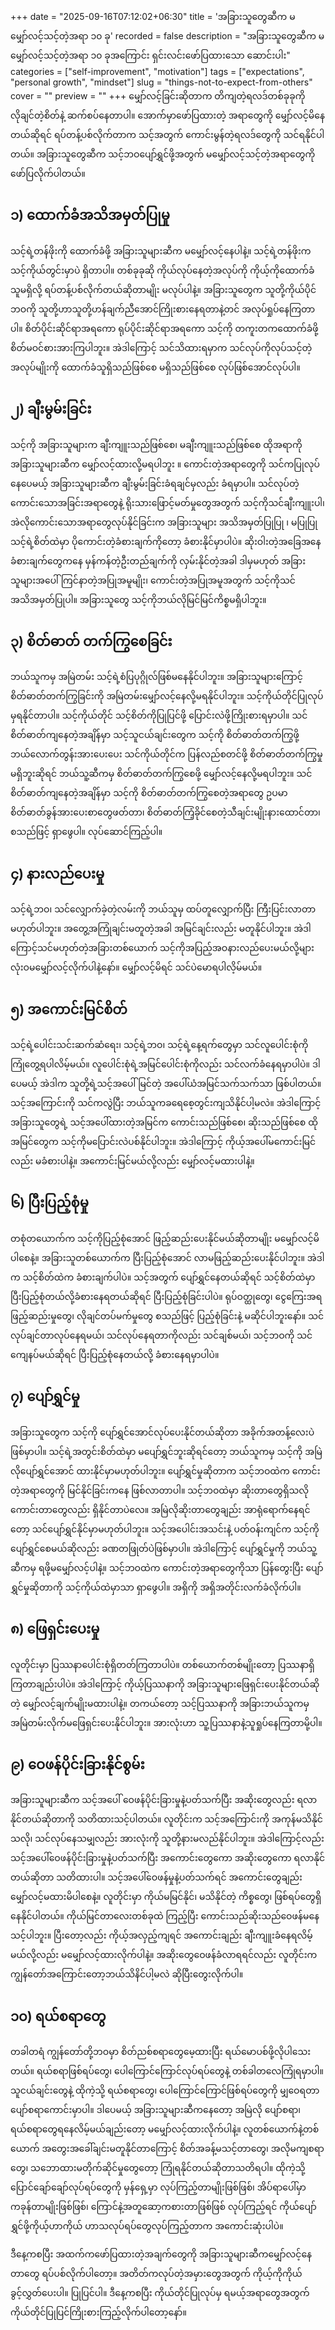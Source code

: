 +++
date = "2025-09-16T07:12:02+06:30"
title = 'အခြားသူတွေဆီက မမျှော်လင့်သင့်တဲ့အရာ ၁၀ ခု'
recorded = false
description = "အခြားသူတွေဆီက မမျှော်လင့်သင့်တဲ့အရာ ၁၀ ခုအကြောင်း ရှင်းလင်းဖော်ပြထားသော ဆောင်းပါး"
categories = ["self-improvement", "motivation"]
tags = ["expectations", "personal growth", "mindset"]
slug = "things-not-to-expect-from-others"
cover = ""
preview = ""
+++
မျှော်လင့်ခြင်းဆိုတာက တိကျတဲ့ရလဒ်တစ်ခုခုကို လိုချင်တဲ့စိတ်နဲ့ ဆက်စပ်နေတာပါ။ အောက်မှာဖော်ပြထားတဲ့ အရာတွေကို မျှော်လင့်မိနေတယ်ဆိုရင် ရပ်တန့်ပစ်လိုက်တာက သင့်အတွက် ကောင်းမွန်တဲ့ရလဒ်တွေကို သင်ရနိုင်ပါတယ်။ အခြားသူတွေဆီက သင့်ဘဝပျော်ရွှင်ဖို့အတွက် မမျှော်လင့်သင့်တဲ့အရာတွေကို ဖော်ပြလိုက်ပါတယ်။

## ၁) ထောက်ခံအသိအမှတ်ပြုမှု
သင့်ရဲ့တန်ဖိုးကို ထောက်ခံဖို့ အခြားသူများဆီက မမျှော်လင့်နေပါနဲ့။ သင့်ရဲ့တန်ဖိုးက သင့်ကိုယ်တွင်းမှာပဲ ရှိတာပါ။ တစ်ခုခုဆို ကိုယ်လုပ်နေတဲ့အလုပ်ကို ကိုယ့်ကိုထောက်ခံသူမရှိလို့ ရပ်တန့်ပစ်လိုက်တယ်ဆိုတာမျိုး မလုပ်ပါနဲ့။ အခြားသူတွေက သူတို့ကိုယ်ပိုင်ဘဝကို သူတို့ဟာသူတို့ဟန်ချက်ညီအောင်ကြိုးစားနေရတာနဲ့တင် အလုပ်ရှုပ်နေကြတာပါ။ စိတ်ပိုင်းဆိုင်ရာအရကော ရုပ်ပိုင်းဆိုင်ရာအရကော သင့်ကို တကူးတကထောက်ခံဖို့ စိတ်မဝင်စားအားကြပါဘူး။ အဲဒါကြောင့် သင်သိထားရမှာက သင်လုပ်ကိုလုပ်သင့်တဲ့အလုပ်မျိုးကို ထောက်ခံသူရှိသည်ဖြစ်စေ မရှိသည်ဖြစ်စေ လုပ်ဖြစ်အောင်လုပ်ပါ။

## ၂) ချီးမွမ်းခြင်း
သင့်ကို အခြားသူများက ချီးကျူးသည်ဖြစ်စေ၊ မချီးကျူးသည်ဖြစ်စေ ထိုအရာကို အခြားသူများဆီက မျှော်လင့်ထားလို့မရပါဘူး ။ ကောင်းတဲ့အရာတွေကို သင်ကပြုလုပ်နေပေမယ့် အခြားသူများဆီက ချီးမွမ်းခြင်းခံရချင်မှလည်း ခံရမှာပါ။ သင်လုပ်တဲ့ ကောင်းသောအခြင်းအရာတွေနဲ့ ရိုးသားဖြောင့်မတ်မှုတွေအတွက် သင့်ကိုသင်ချီးကျူးပါ၊ အဲလိုကောင်းသောအရာတွေလုပ်နိုင်ခြင်းက အခြားသူများ အသိအမှတ်ပြုပြု ၊ မပြုပြု သင့်ရဲ့စိတ်ထဲမှာ ပိုကောင်းတဲ့ခံစားချက်ကိုတော့ ခံစားနိုင်မှာပါပဲ။ ဆိုးဝါးတဲ့အခြေအနေခံစားချက်တွေကနေ မှန်ကန်တဲ့ဦးတည်ချက်ကို လှမ်းနိုင်တဲ့အခါ ဒါမှမဟုတ် အခြားသူများအပေါ် ကြင်နာတဲ့အပြုအမူမျိုး၊ ကောင်းတဲ့အပြုအမူအတွက် သင့်ကိုသင် အသိအမှတ်ပြုပါ။ အခြားသူတွေ သင့်ကိုဘယ်လိုမြင်မြင်ကိစ္စမရှိပါဘူး။

## ၃) စိတ်ဓာတ် တက်ကြွစေခြင်း
ဘယ်သူကမှ အမြဲတမ်း သင့်ရဲ့စံပြပုဂ္ဂိုလ်ဖြစ်မနေနိုင်ပါဘူး။ အခြားသူများကြောင့် စိတ်ဓာတ်တက်ကြွခြင်းကို အမြဲတမ်းမျှော်လင့်နေလို့မရနိုင်ပါဘူး။ သင့်ကိုယ်တိုင်ပြုလုပ်မှရနိုင်တာပါ။ သင့်ကိုယ်တိုင် သင့်စိတ်ကိုပြုပြင်ဖို့ ပြောင်းလဲဖို့ကြိုးစားရမှာပါ။ သင်စိတ်ဓာတ်ကျနေတဲ့အချိန်မှာ သင့်သူငယ်ချင်းတွေက သင့်ကို စိတ်ဓာတ်တက်ကြွဖို့ ဘယ်လောက်တွန်းအားပေးပေး သင်ကိုယ်တိုင်က ပြန်လည်စတင်ဖို့ စိတ်ဓာတ်တက်ကြွမှုမရှိဘူးဆိုရင် ဘယ်သူ့ဆီကမှ စိတ်ဓာတ်တက်ကြွစေဖို့ မျှော်လင့်နေလို့မရပါဘူး။ သင်စိတ်ဓာတ်ကျနေတဲ့အချိန်မှာ သင့်ကို စိတ်ဓာတ်တက်ကြွစေတဲ့အရာတွေ ဥပမာ စိတ်ဓာတ်ခွန်အားပေးစာတွေဖတ်တာ၊ စိတ်ဓာတ်ကြံ့ခိုင်စေတဲ့သီချင်းမျိုးနားထောင်တာ၊ စသည်ဖြင့် ရှာဖွေပါ။ လုပ်ဆောင်ကြည့်ပါ။

## ၄) နားလည်ပေးမှု
သင့်ရဲ့ဘဝ၊ သင်လျှောက်ခဲ့တဲ့လမ်းကို ဘယ်သူမှ ထပ်တူလျှောက်ပြီး ကြီးပြင်းလာတာမဟုတ်ပါဘူး။ အတွေ့အကြုံချင်းမတူတဲ့အခါ အမြင်ချင်းလည်း မတူနိုင်ပါဘူး။ အဲဒါကြောင့်သင်မဟုတ်တဲ့အခြားတစ်ယောက် သင့်ကိုအပြည့်အဝနားလည်ပေးမယ်လို့များ လုံးဝမမျှော်လင့်လိုက်ပါနဲ့နော်။ မျှော်လင့်မိရင် သင်ပဲမောရပါလိ့မ်မယ်။

## ၅) အကောင်းမြင်စိတ်
သင့်ရဲ့ပေါင်းသင်းဆက်ဆံရေး၊ သင့်ရဲ့ဘဝ၊ သင့်ရဲ့နေ့ရက်တွေမှာ သင်လူပေါင်းစုံကို ကြုံတွေ့ရပါလိမ့်မယ်။ လူပေါင်းစုံရဲ့အမြင်ပေါင်းစုံကိုလည်း သင်လက်ခံနေရမှာပါပဲ။ ဒါပေမယ့် အဲဒါက သူတို့ရဲ့သင့်အပေါ်မြင်တဲ့ အပေါ်ယံအမြင်သက်သက်သာ ဖြစ်ပါတယ်။ သင့်အကြောင်းကို သင်ကလွဲပြီး ဘယ်သူကခရေစေ့တွင်းကျသိနိုင်ပါ့မလဲ။ အဲဒါကြောင့် အခြားသူတွေရဲ့ သင့်အပေါ်ထားတဲ့အမြင်က ကောင်းသည်ဖြစ်စေ၊ ဆိုးသည်ဖြစ်စေ ထိုအမြင်တွေက သင့်ကိုမပြောင်းလဲပစ်နိုင်ပါဘူး။ အဲဒါကြောင့် ကိုယ့်အပေါ်မကောင်းမြင်လည်း မခံစားပါနဲ့။ အကောင်းမြင်မယ်လို့လည်း မျှော်လင့်မထားပါနဲ့။

## ၆) ပြီးပြည့်စုံမှု
တစုံတယောက်က သင့်ကိုပြည့်စုံအောင် ဖြည့်ဆည်းပေးနိုင်မယ်ဆိုတာမျိုး မမျှော်လင့်မိပါစေနဲ့။ အခြားသူတစ်ယောက်က ပြီးပြည့်စုံအောင် လာမဖြည့်ဆည်းပေးနိုင်ပါဘူး။ အဲဒါက သင့်စိတ်ထဲက ခံစားချက်ပါပဲ။ သင့်အတွက် ပျော်ရွှင်နေတယ်ဆိုရင် သင့်စိတ်ထဲမှာ ပြီးပြည့်စုံတယ်လို့ခံစားနေရတယ်ဆိုရင် ပြီးပြည့်စုံခြင်းပါပဲ။ ရုပ်ဝတ္ထုတွေ၊ ငွေကြေးအရဖြည့်ဆည်းမှုတွေ၊ လိုချင်တပ်မက်မှုတွေ စသည်ဖြင့် ပြည့်စုံခြင်းနဲ့ မဆိုင်ပါဘူးနော်။ သင်လုပ်ချင်တာလုပ်နေရမယ်၊ သင်လုပ်နေရတာကိုလည်း သင်ချစ်မယ်၊ သင့်ဘဝကို သင်ကျေနပ်မယ်ဆိုရင် ပြီးပြည့်စုံနေတယ်လို့ ခံစားနေရမှာပါပဲ။

## ၇) ပျော်ရွှင်မှု
အခြားသူတွေက သင့်ကို ပျော်ရွှင်အောင်လုပ်ပေးနိုင်တယ်ဆိုတာ အခိုက်အတန့်လေးပဲဖြစ်မှာပါ။ သင့်ရဲ့အတွင်းစိတ်ထဲမှာ မပျော်ရွှင်ဘူးဆိုရင်တော့ ဘယ်သူကမှ သင့်ကို အမြဲလိုပျော်ရွှင်အောင် ထားနိုင်မှာမဟုတ်ပါဘူး။ ပျော်ရွှင်မှုဆိုတာက သင့်ဘဝထဲက ကောင်းတဲ့အရာတွေကို မြင်နိုင်ခြင်းကနေ ဖြစ်လာတာပါ။ သင့်ဘဝထဲမှာ ဆိုးတာတွေရှိသလို ကောင်းတာတွေလည်း ရှိနိုင်တာပဲလေ။ အမြဲလိုဆိုးတာတွေချည်း အာရုံရောက်နေရင်တော့ သင်ပျော်ရွှင်နိုင်မှာမဟုတ်ပါဘူး။ သင့်အပေါင်းအသင်းနဲ့ ပတ်ဝန်းကျင်က သင့်ကိုပျော်ရွှင်စေမယ်ဆိုလည်း ခဏတဖြုတ်ပဲဖြစ်မှာပါ။ အဲဒါကြောင့် ပျော်ရွှင်မှုကို ဘယ်သူ့ဆီကမှ ရဖို့မမျှော်လင့်ပါနဲ့။ သင့်ဘဝထဲက ကောင်းတဲ့အရာတွေကိုသာ ပြန်တွေးပြီး ပျော်ရွှင်မှုဆိုတာကို သင့်ကိုယ်ထဲမှာသာ ရှာဖွေပါ။ အရှိကို အရှိအတိုင်းလက်ခံလိုက်ပါ။

## ၈) ဖြေရှင်းပေးမှု
လူတိုင်းမှာ ပြဿနာပေါင်းစုံရှိတတ်ကြတာပါပဲ။ တစ်ယောက်တစ်မျိုးတော့ ပြဿနာရှိကြတာချည်းပါပဲ။ အဲဒါကြောင့် ကိုယ့်ပြဿနာကို အခြားသူများဖြေရှင်းပေးနိုင်တယ်ဆိုတဲ့ မျှော်လင့်ချက်မျိုးမထားပါနဲ့။ တကယ်တော့ သင့်ပြဿနာကို အခြားဘယ်သူကမှ အမြဲတမ်းလိုက်မဖြေရှင်းပေးနိုင်ပါဘူး။ အားလုံးဟာ သူ့ပြဿနာနဲ့သူရှုပ်နေကြတာမို့ပါ။

## ၉) ဝေဖန်ပိုင်းခြားနိုင်စွမ်း
အခြားသူများဆီက သင့်အပေါ် ဝေဖန်ပိုင်းခြားမှုနဲ့ပတ်သက်ပြီး အဆိုးတွေလည်း ရလာနိုင်တယ်ဆိုတာကို သတိထားသင့်ပါတယ်။ လူတိုင်းက သင့်အကြောင်းကို အကုန်မသိနိုင်သလို၊ သင်လုပ်နေသမျှလည်း အားလုံးကို သူတို့နားမလည်နိုင်ပါဘူး။ အဲဒါကြောင့်လည်း သင့်အပေါ်ဝေဖန်ပိုင်းခြားမှုနဲ့ပတ်သက်ပြီး အကောင်းတွေကော အဆိုးတွေကော ရလာနိုင်တယ်ဆိုတာ သတိထားပါ။ သင့်အပေါ်ဝေဖန်မှုနဲ့ပတ်သက်ရင် အကောင်းတွေချည်းမျှော်လင့်မထားမိပါစေနဲ့။ လူတိုင်းမှာ ကိုယ်မမြင်နိုင်၊ မသိနိုင်တဲ့ ကိစ္စတွေ၊ ဖြစ်ရပ်တွေရှိနေနိုင်ပါတယ်။ ကိုယ်မြင်တာလေးတစ်ခုထဲ ကြည့်ပြီး ကောင်းသည်ဆိုးသည်ဝေဖန်မနေသင့်ပါဘူး။ ပြီးတော့လည်း ကိုယ့်အလှည့်ကျရင် အကောင်းချည်း ချီးကျူးခံနေရလိမ့်မယ်လို့လည်း မမျှော်လင့်ထားလိုက်ပါနဲ့။ အဆိုးတွေဝေဖန်ခံလာရရင်လည်း လူတိုင်းက ကျွန်တော်အကြောင်းတော့ဘယ်သိနိင်ပါ့မလဲ ဆိုပြီးတွေးလိုက်ပါ။

## ၁၀) ရယ်စရာတွေ
တခါတရံ ကျွန်တော်တို့ဘဝမှာ စိတ်ညစ်စရာတွေမေ့ထားပြီး ရယ်မောပစ်ဖို့လိုပါသေးတယ်။ ရယ်စရာဖြစ်ရပ်တွေ၊ ပေါကြောင်ကြောင်လုပ်ရပ်တွေနဲ့ တစ်ခါတလေကြုံရမှာပါ။ သူငယ်ချင်းတွေနဲ့ ထိုကဲ့သို့ ရယ်စရာတွေ၊ ပေါကြောင်ကြောင်ဖြစ်ရပ်တွေကို မျှဝေရတာ ပျော်စရာကောင်းမှာပါ။ ဒါပေမယ့် အခြားသူများဆီကနေတော့ အမြဲလို ပျော်စရာ၊ ရယ်စရာတွေရနေလိမ့်မယ်ချည်းတော့ မမျှော်လင့်ထားလိုက်ပါနဲ့။ လူတစ်ယောက်နဲ့တစ်ယောက် အတွေးအခေါ်ချင်းမတူနိုင်တာကြောင့် စိတ်အခန့်မသင့်တာတွေ၊ အလိုမကျစရာတွေ၊ သဘောထားမတိုက်ဆိုင်မှုတွေတော့ ကြုံရနိုင်တယ်ဆိုတာသတိရပါ။ ထိုကဲ့သို့ ပြောင်ချော်ချော်လုပ်ရပ်တွေကို မှန်ရှေ့မှာ လုပ်ကြည့်တာမျိုးဖြစ်ဖြစ်၊ အိပ်ရာပေါ်မှာ ကခုန်တာမျိုးဖြစ်ဖြစ်၊ ကြောင်နဲ့အတူဆော့ကစားတာဖြစ်ဖြစ် လုပ်ကြည့်ရင် ကိုယ်ပျော်ရွှင်ဖို့ကိုယ့်ဟာကိုယ် ဟာသလုပ်ရပ်တွေလုပ်ကြည့်တာက အကောင်းဆုံးပါပဲ။

ဒီနေ့ကစပြီး အထက်ကဖော်ပြထားတဲ့အချက်တွေကို အခြားသူများဆီကမျှော်လင့်နေတာတွေ ရပ်ပစ်လိုက်ပါတော့။ အတိတ်ကလုပ်တဲ့အမှားတွေအတွက် ကိုယ့်ကိုကိုယ်ခွင့်လွှတ်ပေးပါ။ ပြုပြင်ပါ။ ဒီနေ့ကစပြီး ကိုယ်တိုင်ပြုလုပ်မှ ရမယ့်အရာတွေအတွက် ကိုယ်တိုင်ပြုပြင်ကြိုးစားကြည့်လိုက်ပါတော့နော်။